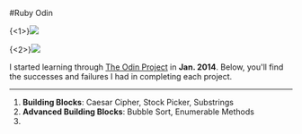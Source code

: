 #Ruby Odin

{<1>}![](http://kchens.github.io/images/OdinLogo.jpg)

{<2>}![](http://kchens.github.io/images/OdinHome.png)

I started learning through [The Odin Project](http://theodinproject.com/) in **Jan. 2014**. Below, you'll find the successes and failures I had in completing each project.

---

1. **Building Blocks**:   Caesar Cipher, Stock Picker, Substrings
2. **Advanced Building Blocks**:  Bubble Sort, Enumerable Methods
3. 

